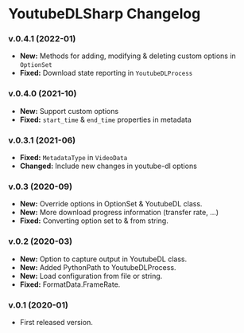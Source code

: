 # YoutubeDLSharp Changelog

### v.0.4.1 (2022-01)
- **New:** Methods for adding, modifying & deleting custom options in `OptionSet`
- **Fixed:** Download state reporting in `YoutubeDLProcess`

### v.0.4.0 (2021-10)
- **New:** Support custom options
- **Fixed:** `start_time` & `end_time` properties in metadata

### v.0.3.1 (2021-06)
- **Fixed:** `MetadataType` in `VideoData`
- **Changed:** Include new changes in youtube-dl options

### v.0.3 (2020-09)
- **New:** Override options in OptionSet & YoutubeDL class.
- **New:** More download progress information (transfer rate, ...)
- **Fixed:** Converting option set to & from string.

### v.0.2 (2020-03)
- **New:** Option to capture output in YoutubeDL class.
- **New:** Added PythonPath to YoutubeDLProcess.
- **New:** Load configuration from file or string.
- **Fixed:** FormatData.FrameRate.

### v.0.1 (2020-01)
- First released version.
